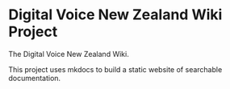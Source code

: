 # Digital Voice New Zealand Wiki Project

The Digital Voice New Zealand Wiki.


This project uses mkdocs to build a static website of searchable documentation.



